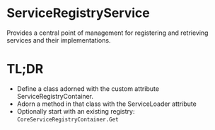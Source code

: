 # ServiceRegistryService

Provides a central point of management for registering and retrieving services and their implementations.

# TL;DR

- Define a class adorned with the custom attribute ServiceRegistryContainer.
- Adorn a method in that class with the ServiceLoader attribute
- Optionally start with an existing registry: `CoreServiceRegistryContainer.Get`